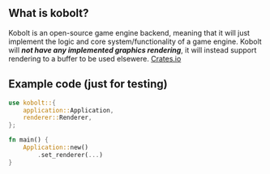 ## What is kobolt? 
Kobolt is an open-source game engine backend, meaning that it will just implement the logic and core system/functionality of a game engine. Kobolt will **_not have any implemented graphics rendering_**, it will instead support rendering to a buffer to be used elsewere. [Crates.io](https://crates.io/crates/kobolt)

## Example code (just for testing)
```rust
use kobolt::{
    application::Application,
    renderer::Renderer,
};

fn main() {
    Application::new()
        .set_renderer(...)
}
```
